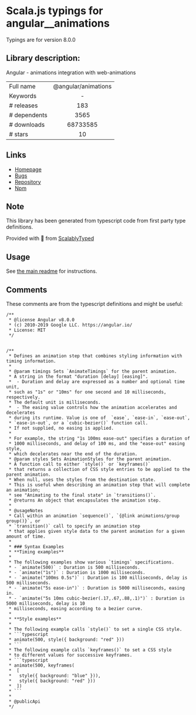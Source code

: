 
# Scala.js typings for angular__animations

Typings are for version 8.0.0

## Library description:
Angular - animations integration with web-animations

|                    |                 |
| ------------------ | :-------------: |
| Full name          | @angular/animations |
| Keywords           | - |
| # releases         | 183 |
| # dependents       | 3565 |
| # downloads        | 68733585 |
| # stars            | 10 |

## Links
- [Homepage](https://github.com/angular/angular#readme)
- [Bugs](https://github.com/angular/angular/issues)
- [Repository](https://github.com/angular/angular)
- [Npm](https://www.npmjs.com/package/%40angular%2Fanimations)
    


## Note
This library has been generated from typescript code from first party type definitions.

Provided with :purple_heart: from [ScalablyTyped](https://github.com/oyvindberg/ScalablyTyped)

## Usage
See [the main readme](../../readme.md) for instructions.

## Comments

These comments are from the typescript definitions and might be useful:
```
/**
 * @license Angular v8.0.0
 * (c) 2010-2019 Google LLC. https://angular.io/
 * License: MIT
 */


/**
 * Defines an animation step that combines styling information with timing information.
 *
 * @param timings Sets `AnimateTimings` for the parent animation.
 * A string in the format "duration [delay] [easing]".
 *  - Duration and delay are expressed as a number and optional time unit,
 * such as "1s" or "10ms" for one second and 10 milliseconds, respectively.
 * The default unit is milliseconds.
 *  - The easing value controls how the animation accelerates and decelerates
 * during its runtime. Value is one of  `ease`, `ease-in`, `ease-out`,
 * `ease-in-out`, or a `cubic-bezier()` function call.
 * If not supplied, no easing is applied.
 *
 * For example, the string "1s 100ms ease-out" specifies a duration of
 * 1000 milliseconds, and delay of 100 ms, and the "ease-out" easing style,
 * which decelerates near the end of the duration.
 * @param styles Sets AnimationStyles for the parent animation.
 * A function call to either `style()` or `keyframes()`
 * that returns a collection of CSS style entries to be applied to the parent animation.
 * When null, uses the styles from the destination state.
 * This is useful when describing an animation step that will complete an animation;
 * see "Animating to the final state" in `transitions()`.
 * @returns An object that encapsulates the animation step.
 *
 * @usageNotes
 * Call within an animation `sequence()`, `{@link animations/group group()}`, or
 * `transition()` call to specify an animation step
 * that applies given style data to the parent animation for a given amount of time.
 *
 * ### Syntax Examples
 * **Timing examples**
 *
 * The following examples show various `timings` specifications.
 * - `animate(500)` : Duration is 500 milliseconds.
 * - `animate("1s")` : Duration is 1000 milliseconds.
 * - `animate("100ms 0.5s")` : Duration is 100 milliseconds, delay is 500 milliseconds.
 * - `animate("5s ease-in")` : Duration is 5000 milliseconds, easing in.
 * - `animate("5s 10ms cubic-bezier(.17,.67,.88,.1)")` : Duration is 5000 milliseconds, delay is 10
 * milliseconds, easing according to a bezier curve.
 *
 * **Style examples**
 *
 * The following example calls `style()` to set a single CSS style.
 * ```typescript
 * animate(500, style({ background: "red" }))
 * ```
 * The following example calls `keyframes()` to set a CSS style
 * to different values for successive keyframes.
 * ```typescript
 * animate(500, keyframes(
 *  [
 *   style({ background: "blue" })),
 *   style({ background: "red" }))
 *  ])
 * ```
 *
 * @publicApi
 */

```


